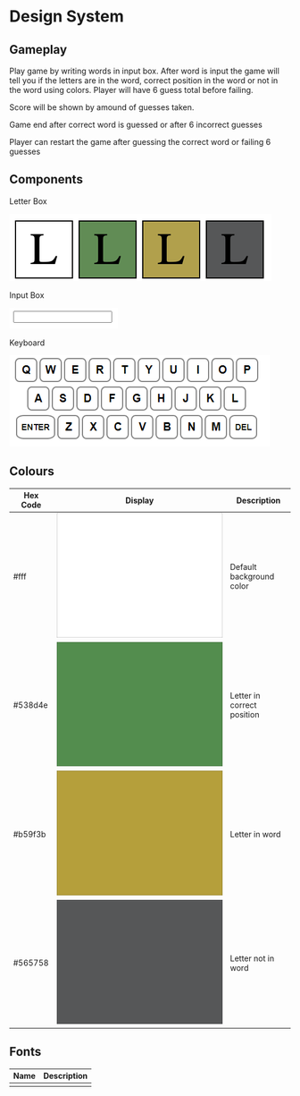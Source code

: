 # Design System

## Gameplay

<p> Play game by writing words in input box. After word is input 
the game will tell you if the letters are in the word, correct position in the word 
or not in the word using colors. Player will have 6 guess total before failing. </p>

<p> Score will be shown by amound of guesses taken. </p>

<p> Game end after correct word is guessed or after 6 incorrect guesses</p>

<p> Player can restart the game after guessing the correct word or failing 6 guesses</p>

## Components

Letter Box

![Letter Boxes](assets/design_system/letterboxes.png)

Input Box

![Input box](assets/design_system/inputbox.png)

Keyboard

![Keyboard](assets/design_system/keyboard.png)

## Colours
| Hex Code | Display | Description |
| --- | --- | --- |
| #fff    | ![Default color](assets/design_system/default.svg) | Default background color|
| #538d4e | ![Default color](assets/design_system/correct.svg)| Letter in correct position |
| #b59f3b | ![Default color](assets/design_system/present.svg) | Letter in word |
| #565758 | ![Default color](assets/design_system/notpresent.svg) | Letter not in word|


## Fonts

| Name | Description |
|--- | --- | 
|  | | 